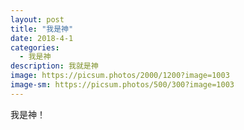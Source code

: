 ```yaml
---
layout: post
title: "我是神"
date: 2018-4-1
categories:
  - 我是神
description: 我就是神
image: https://picsum.photos/2000/1200?image=1003
image-sm: https://picsum.photos/500/300?image=1003
---
```


我是神！
